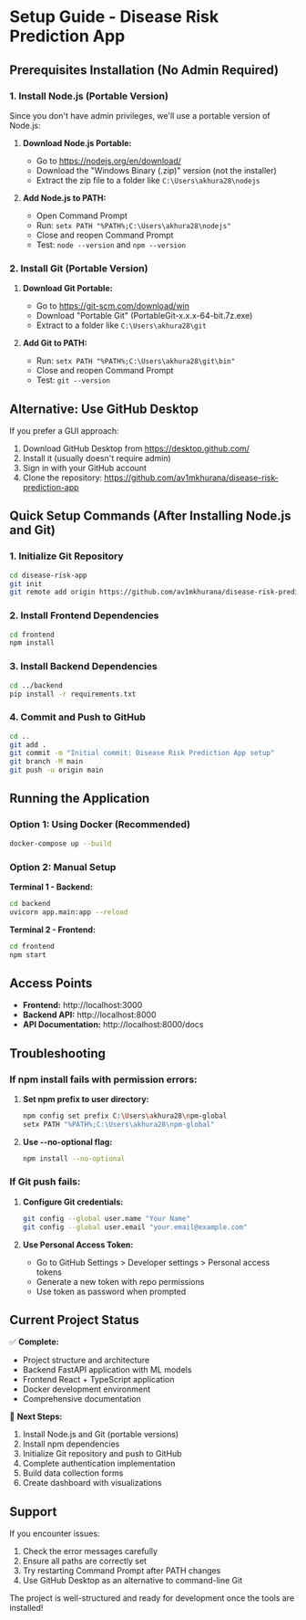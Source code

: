 # Setup Guide - Disease Risk Prediction App

## Prerequisites Installation (No Admin Required)

### 1. Install Node.js (Portable Version)
Since you don't have admin privileges, we'll use a portable version of Node.js:

1. **Download Node.js Portable:**
   - Go to https://nodejs.org/en/download/
   - Download the "Windows Binary (.zip)" version (not the installer)
   - Extract the zip file to a folder like `C:\Users\akhura28\nodejs`

2. **Add Node.js to PATH:**
   - Open Command Prompt
   - Run: `setx PATH "%PATH%;C:\Users\akhura28\nodejs"`
   - Close and reopen Command Prompt
   - Test: `node --version` and `npm --version`

### 2. Install Git (Portable Version)
1. **Download Git Portable:**
   - Go to https://git-scm.com/download/win
   - Download "Portable Git" (PortableGit-x.x.x-64-bit.7z.exe)
   - Extract to a folder like `C:\Users\akhura28\git`

2. **Add Git to PATH:**
   - Run: `setx PATH "%PATH%;C:\Users\akhura28\git\bin"`
   - Close and reopen Command Prompt
   - Test: `git --version`

## Alternative: Use GitHub Desktop
If you prefer a GUI approach:
1. Download GitHub Desktop from https://desktop.github.com/
2. Install it (usually doesn't require admin)
3. Sign in with your GitHub account
4. Clone the repository: https://github.com/av1mkhurana/disease-risk-prediction-app

## Quick Setup Commands (After Installing Node.js and Git)

### 1. Initialize Git Repository
```bash
cd disease-risk-app
git init
git remote add origin https://github.com/av1mkhurana/disease-risk-prediction-app.git
```

### 2. Install Frontend Dependencies
```bash
cd frontend
npm install
```

### 3. Install Backend Dependencies
```bash
cd ../backend
pip install -r requirements.txt
```

### 4. Commit and Push to GitHub
```bash
cd ..
git add .
git commit -m "Initial commit: Disease Risk Prediction App setup"
git branch -M main
git push -u origin main
```

## Running the Application

### Option 1: Using Docker (Recommended)
```bash
docker-compose up --build
```

### Option 2: Manual Setup
**Terminal 1 - Backend:**
```bash
cd backend
uvicorn app.main:app --reload
```

**Terminal 2 - Frontend:**
```bash
cd frontend
npm start
```

## Access Points
- **Frontend:** http://localhost:3000
- **Backend API:** http://localhost:8000
- **API Documentation:** http://localhost:8000/docs

## Troubleshooting

### If npm install fails with permission errors:
1. **Set npm prefix to user directory:**
   ```bash
   npm config set prefix C:\Users\akhura28\npm-global
   setx PATH "%PATH%;C:\Users\akhura28\npm-global"
   ```

2. **Use --no-optional flag:**
   ```bash
   npm install --no-optional
   ```

### If Git push fails:
1. **Configure Git credentials:**
   ```bash
   git config --global user.name "Your Name"
   git config --global user.email "your.email@example.com"
   ```

2. **Use Personal Access Token:**
   - Go to GitHub Settings > Developer settings > Personal access tokens
   - Generate a new token with repo permissions
   - Use token as password when prompted

## Current Project Status
✅ **Complete:**
- Project structure and architecture
- Backend FastAPI application with ML models
- Frontend React + TypeScript application
- Docker development environment
- Comprehensive documentation

🔄 **Next Steps:**
1. Install Node.js and Git (portable versions)
2. Install npm dependencies
3. Initialize Git repository and push to GitHub
4. Complete authentication implementation
5. Build data collection forms
6. Create dashboard with visualizations

## Support
If you encounter issues:
1. Check the error messages carefully
2. Ensure all paths are correctly set
3. Try restarting Command Prompt after PATH changes
4. Use GitHub Desktop as an alternative to command-line Git

The project is well-structured and ready for development once the tools are installed!
